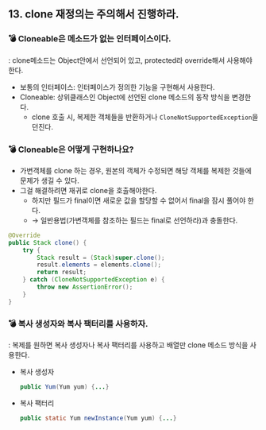 ## 13. clone 재정의는 주의해서 진행하라.

### 💣 Cloneable은 메소드가 없는 인터페이스이다.

: clone메소드는 Object안에서 선언되어 있고, protected라 override해서 사용해야한다.

- 보통의 인터페이스: 인터페이스가 정의한 기능을 구현해서 사용한다.
- Cloneable: 상위클래스인 Object에 선언된 clone 메소드의 동작 방식을 변경한다.
    - clone 호출 시, 복제한 객체들을 반환하거나 `CloneNotSupportedException`을 던진다.

### 💣 Cloneable은 어떻게 구현하나요?

- 가변객체를 clone 하는 경우, 원본의 객체가 수정되면 해당 객체를 복제한 것들에 문제가 생길 수 있다.
- 그걸 해결하려면 재귀로 clone을 호출해야한다.
    - 하지만 필드가 final이면 새로운 값을 할당할 수 없어서 final을 잠시 풀어야 한다.
    - → 일반용법(가변객체를 참조하는 필드는 final로 선언하라)과 충돌한다.

```java
@Override
public Stack clone() {
	try {
		Stack result = (Stack)super.clone();
		result.elements = elements.clone();
		return result;
	} catch (CloneNotSupportedException e) {
		throw new AssertionError();
	}
}
```

### 💣 복사 생성자와 복사 팩터리를 사용하자.

: 복제를 원하면 복사 생성자나 복사 팩터리를 사용하고 배열만 clone 메소드 방식을 사용한다.

- 복사 생성자

    ```java
    public Yum(Yum yum) {...}
    ```

- 복사 팩터리

    ```java
    public static Yum newInstance(Yum yum) {...}
    ```
